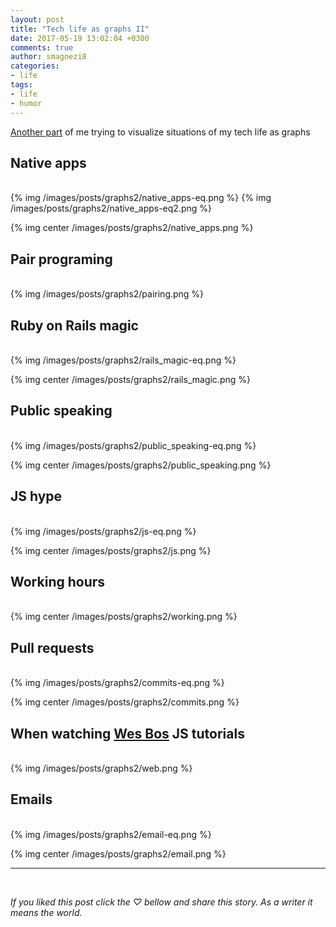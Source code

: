 ```yaml
---
layout: post
title: "Tech life as graphs II"
date: 2017-05-19 13:02:04 +0300
comments: true
author: smagnezi8
categories:
- life
tags:
- life
- humor
---
```


[Another part](http://shem8.github.com/blog/2016/06/03/life-as-graphs/) of me trying to visualize situations of my tech life as graphs
<!-- more -->

## Native apps
<br>
{% img /images/posts/graphs2/native_apps-eq.png %}
{% img /images/posts/graphs2/native_apps-eq2.png %}

{% img center /images/posts/graphs2/native_apps.png %}

## Pair programing
<br>
{% img /images/posts/graphs2/pairing.png %}

## Ruby on Rails magic
<br>
{% img /images/posts/graphs2/rails_magic-eq.png %}

{% img center /images/posts/graphs2/rails_magic.png %}

## Public speaking
<br>
{% img /images/posts/graphs2/public_speaking-eq.png %}

{% img center /images/posts/graphs2/public_speaking.png %}

## JS hype
<br>
{% img /images/posts/graphs2/js-eq.png %}

{% img center /images/posts/graphs2/js.png %}

## Working hours
<br>
{% img center /images/posts/graphs2/working.png %}

## Pull requests
<br>
{% img /images/posts/graphs2/commits-eq.png %}

{% img center /images/posts/graphs2/commits.png %}

## When watching [Wes Bos](http://wesbos.com/) JS tutorials
<br>
{% img /images/posts/graphs2/web.png %}

## Emails
<br>
{% img /images/posts/graphs2/email-eq.png %}

{% img center /images/posts/graphs2/email.png %}

***
<br>

*If you liked this post click the ♡ bellow and share this story. As a writer it means the world.*
